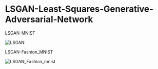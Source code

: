 # LSGAN-Least-Squares-Generative-Adversarial-Network

LSGAN-MNIST

![LSGAN](https://user-images.githubusercontent.com/56711947/86877023-f282e400-c120-11ea-81e9-7d398b83f274.gif)

LSGAN-Fashion_MNIST

![LSGAN_Fashion_mnist](https://user-images.githubusercontent.com/56711947/86879988-ffa2d180-c126-11ea-8403-0cdbbe7fe1a9.gif)
